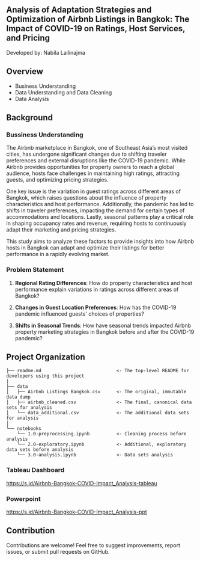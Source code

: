 ## **Analysis of Adaptation Strategies and Optimization of Airbnb Listings in Bangkok: The Impact of COVID-19 on Ratings, Host Services, and Pricing**

Developed by: Nabila Lailinajma

## Overview
- Business Understanding
- Data Understanding and Data Cleaning
- Data Analysis

## Background
### Bussiness Understanding
The Airbnb marketplace in Bangkok, one of Southeast Asia’s most visited cities, has undergone significant changes due to shifting traveler preferences and external disruptions like the COVID-19 pandemic. While Airbnb provides opportunities for property owners to reach a global audience, hosts face challenges in maintaining high ratings, attracting guests, and optimizing pricing strategies.

One key issue is the variation in guest ratings across different areas of Bangkok, which raises questions about the influence of property characteristics and host performance. Additionally, the pandemic has led to shifts in traveler preferences, impacting the demand for certain types of accommodations and locations. Lastly, seasonal patterns play a critical role in shaping occupancy rates and revenue, requiring hosts to continuously adapt their marketing and pricing strategies.

This study aims to analyze these factors to provide insights into how Airbnb hosts in Bangkok can adapt and optimize their listings for better performance in a rapidly evolving market.

### Problem Statement
1. **Regional Rating Differences**: How do property characteristics and host performance explain variations in ratings across different areas of Bangkok?

2. **Changes in Guest Location Preferences**: How has the COVID-19 pandemic influenced guests' choices of properties?

3. **Shifts in Seasonal Trends**: How have seasonal trends impacted Airbnb property marketing strategies in Bangkok before and after the COVID-19 pandemic?

## Project Organization

    ├── readme.md                            <- The top-level README for developers using this project
    |
    ├── data
    │   ├── Airbnb Listings Bangkok.csv      <- The original, immutable data dump
    │   ├── airbnb_cleaned.csv               <- The final, canonical data sets for analysis
    │   └── data_additional.csv              <- The additional data sets for analysis
    │
    └── notebooks   
        └── 1.0-preprocessing.ipynb          <- Cleaning process before analysis
        └── 2.0-exploratory.ipynb            <- Additional, exploratory data sets before analysis
        └── 3.0-analysis.ipynb               <- Data sets analysis
    

### Tableau Dashboard
https://s.id/Airbnb-Bangkok-COVID-Impact_Analysis-tableau

### Powerpoint
https://s.id/Airbnb-Bangkok-COVID-Impact_Analysis-ppt

## Contribution
Contributions are welcome! Feel free to suggest improvements, report issues, or submit pull requests on GitHub.

